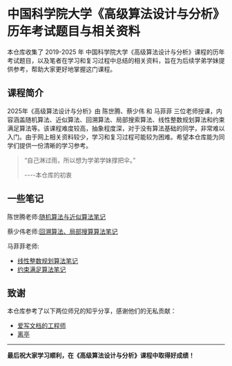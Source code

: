 # 中国科学院大学《高级算法设计与分析》历年考试题目与相关资料
本仓库收集了 2019-2025 年 中国科学院大学《高级算法设计与分析》课程的历年考试题目，以及笔者在学习和复习过程中总结的相关资料，旨在为后续学弟学妹提供参考，帮助大家更好地掌握这门课程。
## 课程简介

2025年《高级算法设计与分析》由 陈世腾、蔡少伟 和 马菲菲 三位老师授课，内容涵盖随机算法、近似算法、回溯算法、局部搜索算法、线性整数规划算法和约束满足算法等。该课程难度较高，抽象程度深，对于没有算法基础的同学，非常难以入门。由于网上相关资料较少，学习和复习过程可能较为困难。希望本仓库能为同学们提供一份清晰的学习参考。

> “自己淋过雨，所以想为学弟学妹撑把伞。”
> 
>  ----本仓库的初衷


## 一些笔记

陈世腾老师:[随机算法与近似算法笔记](https://olive-asparagus-23e.notion.site/1f04d4a5d8f880d78c20e3af6a4d1889?source=copy_link)


蔡少伟老师:[回溯算法、局部搜算算法笔记](https://olive-asparagus-23e.notion.site/1f44d4a5d8f880a394c0cde0f629c754?source=copy_link)


马菲菲老师:
- [线性整数规划算法笔记](https://olive-asparagus-23e.notion.site/1f94d4a5d8f8807e8b50d13afa2f9b6c?source=copy_link)
- [约束满足算法笔记](https://olive-asparagus-23e.notion.site/1f94d4a5d8f8808bb0bafadf181b72e5?source=copy_link)


## 致谢
本仓库参考了以下两位师兄的知乎分享，感谢他们的无私贡献：
 - [爱写文档的工程师](https://www.zhihu.com/people/yi-ji-bi-zhong)
 - [离亭](https://www.zhihu.com/people/chi-ting-39-55)

<hr/>

**最后祝大家学习顺利，在《高级算法设计与分析》课程中取得好成绩！**
